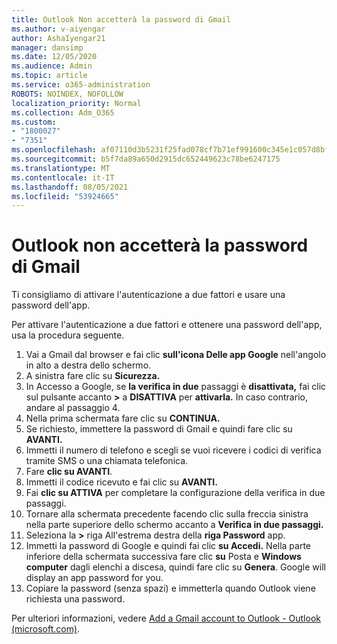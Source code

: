 ```yaml
---
title: Outlook Non accetterà la password di Gmail
ms.author: v-aiyengar
author: AshaIyengar21
manager: dansimp
ms.date: 12/05/2020
ms.audience: Admin
ms.topic: article
ms.service: o365-administration
ROBOTS: NOINDEX, NOFOLLOW
localization_priority: Normal
ms.collection: Adm_O365
ms.custom:
- "1800027"
- "7351"
ms.openlocfilehash: af07110d3b5231f25fad078cf7b71ef991600c345e1c057d8bfe1614d9570580
ms.sourcegitcommit: b5f7da89a650d2915dc652449623c78be6247175
ms.translationtype: MT
ms.contentlocale: it-IT
ms.lasthandoff: 08/05/2021
ms.locfileid: "53924665"
---
```

# <a name="outlook-wont-accept-your-gmail-password"></a>Outlook non accetterà la password di Gmail

Ti consigliamo di attivare l'autenticazione a due fattori e usare una password dell'app.

Per attivare l'autenticazione a due fattori e ottenere una password dell'app, usa la procedura seguente.

1. Vai a Gmail dal browser e fai clic **sull'icona Delle app Google** nell'angolo in alto a destra dello schermo.
1. A sinistra fare clic su **Sicurezza.**
1. In Accesso a Google, se **la verifica in due** passaggi è **disattivata,** fai clic sul pulsante accanto **>** a **DISATTIVA** per **attivarla.** In caso contrario, andare al passaggio 4.
1. Nella prima schermata fare clic su **CONTINUA.**
1. Se richiesto, immettere la password di Gmail e quindi fare clic su **AVANTI.**
1. Immetti il numero di telefono e scegli se vuoi ricevere i codici di verifica tramite SMS o una chiamata telefonica.
1. Fare **clic su AVANTI**.
1. Immetti il codice ricevuto e fai clic su **AVANTI.**
1. Fai **clic su ATTIVA** per completare la configurazione della verifica in due passaggi.
1. Tornare alla schermata precedente facendo clic sulla freccia sinistra nella parte superiore dello schermo accanto a **Verifica in due passaggi.**
1. Seleziona la **>** riga All'estrema destra della **riga Password** app.
1. Immetti la password di Google e quindi fai clic **su Accedi.** Nella parte inferiore della schermata successiva fare clic **su** Posta e **Windows computer** dagli elenchi a discesa, quindi fare clic su **Genera**.
Google will display an app password for you. 
13. Copiare la password (senza spazi) e immetterla quando Outlook viene richiesta una password.

Per ulteriori informazioni, vedere [Add a Gmail account to Outlook - Outlook (microsoft.com)](https://support.microsoft.com/office/add-a-gmail-account-to-outlook-70191667-9c52-4581-990e-e30318c2c081).
